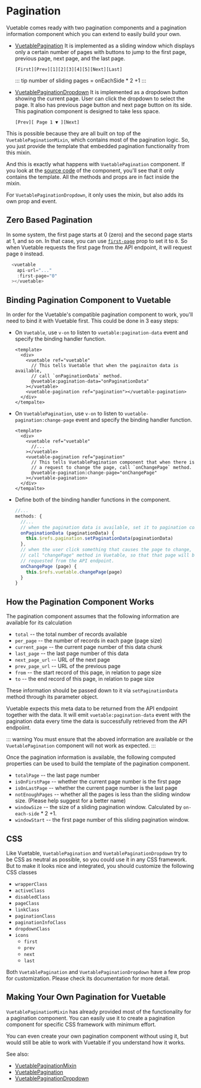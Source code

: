 # Pagination

Vuetable comes ready with two pagination components and a pagination information component which you can extend to easily build your own.
- [VuetablePagination](../api/pagination/pagination.html)
  It is implemented as a sliding window which displays only a certain number of pages with buttons to jump to the first page, previous page, next page, and the last page.
  ```
  [First][Prev][1][2][3][4][5][Next][Last]
  ```
  ::: tip
  number of sliding pages = onEachSide * 2 +1
  :::

- [VuetablePaginationDropdown](../api/pagination/dropdown.html)
  It is implemented as a dropdown button showing the current page. User can click the dropdown to select the page. It also has previous page button and next page button on its side. This pagination component is designed to take less space.
  ```
  [Prev][ Page 1 ▼ ][Next]
  ```

This is possible because they are all built on top of the `VuetablePaginationMixin`, which contains most of the pagination logic. So, you just provide the template that embedded pagination functionality from this mixin.

And this is exactly what happens with `VuetablePagination` component. If you look at the [source code]() of the component, you'll see that it only contains the template. All the methods and props are in fact inside the mixin.

For `VuetablePaginationDropdown`, it only uses the mixin, but also adds its own prop and event.

## Zero Based Pagination

In some system, the first page starts at 0 (zero) and the second page starts at 1, and so on. In that case, you can use [`first-page`]() prop to set it to `0`. So when Vuetable requests the first page from the API endpoint, it will request page `0` instead.

```js
  <vuetable
    api-url="..."
    :first-page="0"
  ></vuetable>
```


## Binding Pagination Component to Vuetable

In order for the Vuetable's compatible pagination component to work, you'll need to bind it with Vuetable first. This could be done in 3 easy steps:
- On `Vuetable`, use `v-on` to listen to `vuetable:pagination-data` event and specify the binding handler function.
  ```vue
  <template>
    <div>
      <vuetable ref="vuetable"
        // This tells Vuetable that when the paginaiton data is available,
        // call `onPaginationData` method.
        @vuetable:pagination-data="onPaginationData"
      ></vuetable>
      <vuetable-pagination ref="pagination"></vuetable-pagination>
    </div>
  </tempalte>
  ```

- On `VuetablePagination`, use `v-on` to listen to `vuetable-pagination:change-page` event and specify the binding handler function.
  ```vue
  <template>
    <div>
      <vuetable ref="vuetable"
        //...
      ></vuetable>
      <vuetable-pagination ref="pagination"
        // This tells VuetablePagination component that when there is
        // a request to change the page, call `onChangePage` method.
        @vuetable-pagination:change-page="onChangePage"
      ></vuetable-pagination>
    </div>
  </tempalte>
  ```

- Define both of the binding handler functions in the component.
  ```js
  //...
  methods: {
    //...
    // when the pagination data is available, set it to pagination component
    onPaginationData (paginationData) {
      this.$refs.pagination.setPaginationData(paginationData)
    },
    // when the user click something that causes the page to change,
    // call "changePage" method in Vuetable, so that that page will be
    // requested from the API endpoint.
    onChangePage (page) {
      this.$refs.vuetable.changePage(page)
    }
  }
  ```


## How the Pagination Component Works

The pagination component assumes that the following information are available for its calculation
- `total` -- the total number of records available
- `per_page` -- the number of records in each page (page size)
- `current_page` -- the current page number of this data chunk
- `last_page` -- the last page number of this data
- `next_page_url` -- URL of the next page
- `prev_page_url` -- URL of the previous page
- `from` -- the start record of this page, in relation to page size
- `to` -- the end record of this page, in relation to page size

These information should be passed down to it via `setPaginationData` method through its parameter object.

Vuetable expects this meta data to be returned from the API endpoint together with the data. It will emit `vuetable:pagination-data` event with the pagination data every time the data is successfully retrieved from the API endpoiint.

::: warning
You must ensure that the aboved information are available or the `VuetablePagination` component will not work as expected.
:::

Once the pagination information is available, the following computed properties can be used to build the template of the pagination component.

- `totalPage` -- the last page number
- `isOnFirstPage` -- whether the current page number is the first page
- `isOnLastPage` -- whether the current page number is the last page
- `notEnoughPages` -- whether all the pages is less than the sliding window size. (Please help suggest for a better name)
- `windowSize` -- the size of a sliding pagination window. Calculated by `on-each-side` * 2 +1.
- `windowStart` -- the first page number of this sliding pagination window.

## CSS

Like Vuetable, `VuetablePagination` and `VuetablePaginationDropdown` try to be CSS as neutral as possible, so you could use it in any CSS framework. But to make it looks nice and integrated, you should customize the following CSS classes
- `wrapperClass`
- `activeClass`
- `disabledClass`
- `pageClass`
- `linkClass`
- `paginationClass`
- `paginationInfoClass`
- `dropdownClass`
- `icons`
  - `first`
  - `prev`
  - `next`
  - `last`

Both `VuetablePagination` and `VuetablePaginationDropdown` have a few prop for customization. Please check its documentation for more detail.

## Making Your Own Pagination for Vuetable

`VuetablePaginationMixin` has already provided most of the functionality for a pagination component. You can easily use it to create a pagination component for specific CSS framework with minimum effort.

You can even create your own pagination component without using it, but would still be able to work with Vuetable if you understand how it works.

See also:
- [VuetablePaginationMixin](../api/pagination/mixin.html)
- [VuetablePagination](../api/pagination/pagination.html)
- [VuetablePaginationDropdown](../api/pagination/dropdown.html)